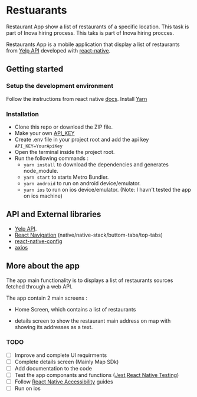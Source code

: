# Restuarants
Restaurant App show a list of restaurants of a specific location. This task is part of Inova hiring process. 
This taks is part of Inova hiring procces.

Restaurants App is a mobile application that display a list of restaurants from [Yelp API](https://www.yelp.com/developers)
developed with [react-native](https://reactnative.dev/).

## Getting started

### Setup the development environment

Follow the instructions from react native [docs](https://reactnative.dev/docs/environment-setup).
Install [Yarn](https://classic.yarnpkg.com/lang/en/docs/install/)

### Installation

- Clone this repo or download the ZIP file.
- Make your own [API_KEY](https://docs.developer.yelp.com/docs/getting-started)
- Create .env file in your project root and add the api key
  `API_KEY=YourApiKey`
- Open the terminal inside the project root.
- Run the following commands :
  - `yarn install` to download the dependencies and generates node_module.
  - `yarn start` to starts Metro Bundler.
  - `yarn android` to run on android device/emulator.
  - `yarn ios` to run on ios device/emulator. (Note: I havn't tested the app on ios machine)

## API and External libraries

- [Yelp API](https://www.yelp.com/developers).
- [React Navigation](https://reactnavigation.org/docs/getting-started/#installation) (native/native-stack/buttom-tabs/top-tabs)
- [react-native-config](https://github.com/luggit/react-native-config)
- [axios](https://axios-http.com/docs/intro)

## More about the app

The app main functionality is to displays a list of restaurants sources fetched through a web API.

The app contain 2 main screens :

- Home Screen, which contains a list of restaurants

- details screen to show the restaurant main address on map with showing its addresses as a text. 

### TODO

- [ ] Improve and complete UI requirments
- [ ] Complete details screen (Mainly Map SDk)
- [ ] Add documentation to the code
- [ ] Test the app componants and functions ([Jest](https://jestjs.io/),[React Native Testing](https://callstack.github.io/react-native-testing-library/))
- [ ] Follow [React Native Accessibility](https://reactnative.dev/docs/accessibility) guides
- [ ] Run on ios 
